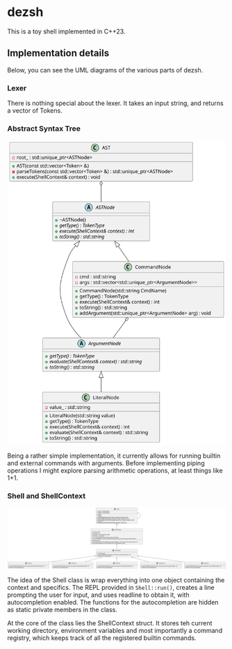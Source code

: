 # dezsh

This is a toy shell implemented in C++23.


## Implementation details

Below, you can see the UML diagrams of the various parts of dezsh.

### Lexer 

There is nothing special about the lexer. It takes an input string, and returns a vector of Tokens.

### Abstract Syntax Tree

![AST](img/ast.svg)

Being a rather simple implementation, it currently allows for running builtin and external commands with arguments. Before implementing piping operations I might explore parsing arithmetic operations, at least things like 1+1.

### Shell and ShellContext

![Shell](img/shell.svg)

The idea of the Shell class is wrap everything into one object containing the context and specifics. The REPL provided in `Shell::run()`, creates a line prompting the user for input, and uses readline to obtain it, with autocompletion enabled. The functions for the autocompletion are hidden as static private members in the class. 

At the core of the class lies the ShellContext struct. It stores teh current working directory, environment variables and most importantly a command registry, which keeps track of all the registered builtin commands.


